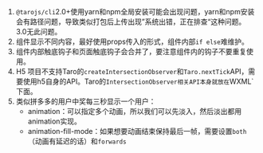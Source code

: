 1. `@tarojs/cli`2.0+使用yarn和npm全局安装可能会出现问题，yarn和npm安装会有路径问题，导致类似打包后上传出现”系统出错，正在排查“这种问题。3.0无此问题。
2. 组件显示不同内容，最好使用props传入的形式，组件内部`if else`难维护。
3. 组件内部触底钩子和页面触底钩子会合并了，要注意组件内的钩子不要重复使用。
4. H5 项目不支持Taro的`createIntersectionObserver`和`Taro.nextTick`API，需要使用h5自身的API。Taro的`IntersectionObserver相关API本身就放在`WXML`下面。
5. 类似拼多多的用户中奖每三秒显示一个用户：
   - animation：可以指定多个动画，所以我们可以先淡入，然后淡出都用animation实现。
   - animation-fill-mode：如果想要动画结束保持最后一帧，需要设置`both`（动画有延迟的话）和`forwards`

